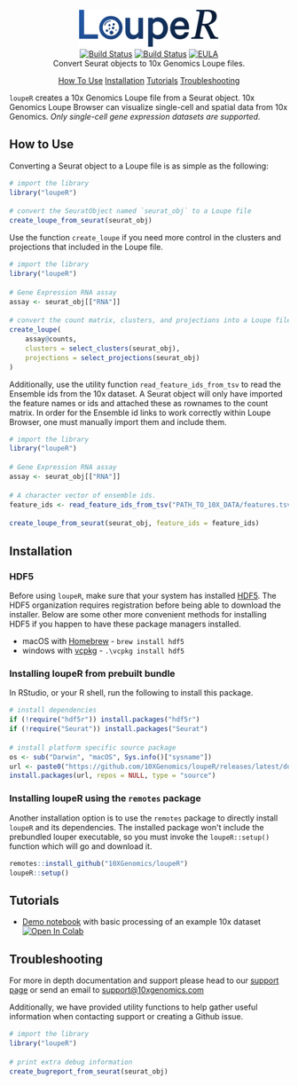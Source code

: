<p align="center">
  <img src="misc/assets/logo.svg" width="50%" alt="loupeR - convert Seurat objects to Loupe files"><br>
  <a href="https://github.com/10XGenomics/loupeR/actions?query=workflow%3Acheck"><img src="https://github.com/10XGenomics/loupeR/actions/workflows/check.yml/badge.svg" alt="Build Status"></a>
  <a href="https://github.com/10XGenomics/loupeR/releases/latest"><img src="https://img.shields.io/badge/latest_release-green" alt="Build Status"></a>
  <a href="https://10xgen.com/EULA"><img src="https://img.shields.io/badge/EULA-purple" alt="EULA"></a>
  <br>
  Convert Seurat objects to 10x Genomics Loupe files.
</p>

<p align="center">
  <a href="#how-to-use">How To Use</a>
  <a href="#installation">Installation</a>
  <a href="#tutorials">Tutorials</a>
  <a href="#troubleshooting">Troubleshooting</a>
</p>

`loupeR` creates a 10x Genomics Loupe file from a Seurat object. 10x Genomics Loupe Browser can visualize single-cell and spatial data from 10x Genomics.  *Only single-cell gene expression datasets are supported*.

## How to Use

Converting a Seurat object to a Loupe file is as simple as the following:

```R
# import the library
library("loupeR")

# convert the SeuratObject named `seurat_obj` to a Loupe file
create_loupe_from_seurat(seurat_obj)
```

Use the function `create_loupe` if you need more control in the clusters and projections that included in the Loupe file.

```R
# import the library
library("loupeR")

# Gene Expression RNA assay
assay <- seurat_obj[["RNA"]]

# convert the count matrix, clusters, and projections into a Loupe file
create_loupe(
    assay@counts,
    clusters = select_clusters(seurat_obj),
    projections = select_projections(seurat_obj)
)
```

Additionally, use the utility function `read_feature_ids_from_tsv` to read the Ensemble ids from the 10x dataset.  A Seurat object will only have imported the feature names or ids and attached these as rownames to the count matrix.  In order for the Ensemble id links to work correctly within Loupe Browser, one must manually import them and include them.

```R
# import the library
library("loupeR")

# Gene Expression RNA assay
assay <- seurat_obj[["RNA"]]

# A character vector of ensemble ids.
feature_ids <- read_feature_ids_from_tsv("PATH_TO_10X_DATA/features.tsv.gz")

create_loupe_from_seurat(seurat_obj, feature_ids = feature_ids)
```

## Installation

### HDF5

Before using `loupeR`, make sure that your system has installed [HDF5](https://www.hdfgroup.org/downloads/hdf5).  The HDF5 organization requires registration before being able to download the installer.  Below are some other more convenient methods for installing HDF5 if you happen to have these package managers installed.

- macOS with [Homebrew](https://brew.sh/) - `brew install hdf5` <br>
- windows with [vcpkg](https://vcpkg.io/en/index.html) - `.\vcpkg install hdf5`

### Installing loupeR from prebuilt bundle

In RStudio, or your R shell, run the following to install this package.

```r
# install dependencies
if (!require("hdf5r")) install.packages("hdf5r")
if (!require("Seurat")) install.packages("Seurat")

# install platform specific source package
os <- sub("Darwin", "macOS", Sys.info()["sysname"])
url <- paste0("https://github.com/10XGenomics/loupeR/releases/latest/download/loupeR_", os, ".tar.gz")
install.packages(url, repos = NULL, type = "source")
```

### Installing loupeR using the `remotes` package

Another installation option is to use the `remotes` package to directly install `loupeR` and its dependencies.  The installed package won't include the prebundled louper executable, so you must invoke the `loupeR::setup()` function which will go and download it.

``` r
remotes::install_github("10XGenomics/loupeR")
loupeR::setup()
```
## Tutorials

* [Demo notebook](https://colab.research.google.com/github/10XGenomics/loupeR/blob/main/misc/tutorials/5k_mouse_brain.ipynb) with basic processing of an example 10x dataset [![Open In Colab](https://colab.research.google.com/assets/colab-badge.svg)](https://colab.research.google.com/github/10XGenomics/loupeR/blob/main/misc/tutorials/5k_mouse_brain.ipynb)


## Troubleshooting

For more in depth documentation and support please head to our [support page](https://10xgen.com/louper) or send an email to [support@10xgenomics.com](mailto:support@10xgenomics.com)

Additionally, we have provided utility functions to help gather useful information when contacting support or creating a Github issue.

```R
# import the library
library("loupeR")

# print extra debug information
create_bugreport_from_seurat(seurat_obj)
```
